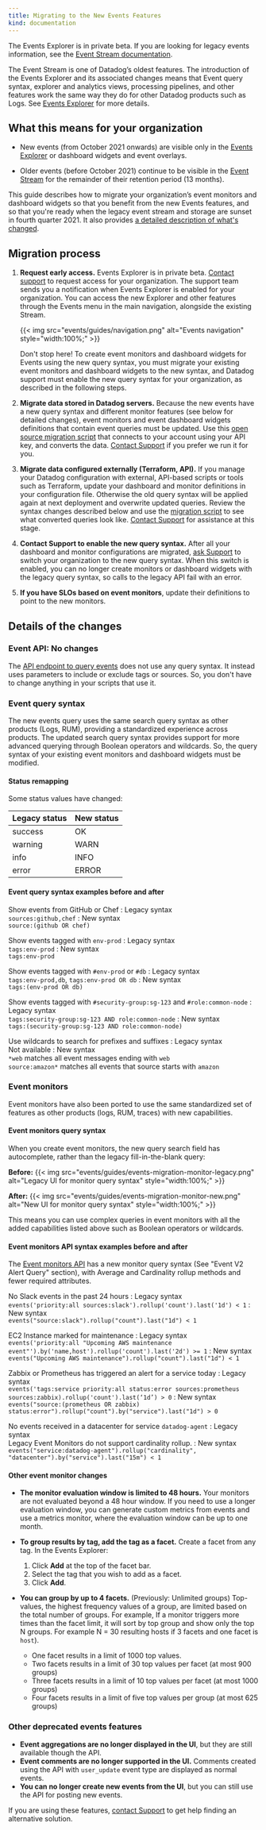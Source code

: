 ```yaml
---
title: Migrating to the New Events Features
kind: documentation
---
```


<div class="alert alert-warning">
  The Events Explorer is in private beta. If you are looking for legacy events information, see the <a href="/events/stream/">Event Stream documentation</a>.</div>

The Event Stream is one of Datadog’s oldest features. The introduction of the Events Explorer and its associated changes means that Event query syntax, explorer and analytics views, processing pipelines, and other features work the same way they do for other Datadog products such as Logs. See [Events Explorer][1] for more details. 

## What this means for your organization

* New events (from October 2021 onwards) are visible only in the [Events Explorer][2] or dashboard widgets and event overlays.

* Older events (before October 2021) continue to be visible in the [Event Stream][2] for the remainder of their retention period (13 months).

This guide describes how to migrate your organization’s event monitors and dashboard widgets so that you benefit from the new Events features, and so that you're ready when the legacy event stream and storage are sunset in fourth quarter 2021. It also provides [a detailed description of what's changed](#details-of-the-changes).

## Migration process

1. **Request early access.** Events Explorer is in private beta. [Contact support][3] to request access for your organization. The support team sends you a notification when Events Explorer is enabled for your organization. You can access the new Explorer and other features through the Events menu in the main navigation, alongside the existing Stream.

   {{< img src="events/guides/navigation.png" alt="Events navigation" style="width:100%;" >}}

   <div class="alert alert-warning">Don't stop here! To create event monitors and dashboard widgets for Events using the new query syntax, you must migrate your existing event monitors and dashboard widgets to the new syntax, and Datadog support must enable the new query syntax for your organization, as described in the following steps.</div>

2. **Migrate data stored in Datadog servers.** Because the new events have a new query syntax and different monitor features (see below for detailed changes), event monitors and event dashboard widgets definitions that contain event queries must be updated. Use this [open source migration script][4] that connects to your account using your API key, and converts the data. [Contact Support][3] if you prefer we run it for you.

3. **Migrate data configured externally (Terraform, API).** If you manage your Datadog configuration with external, API-based scripts or tools such as Terraform, update your dashboard and monitor definitions in your configuration file. Otherwise the old query syntax will be applied again at next deployment and overwrite updated queries. Review the syntax changes described below and use the [migration script][4] to see what converted queries look like. [Contact Support][3] for assistance at this stage.

4. **Contact Support to enable the new query syntax.** After all your dashboard and monitor configurations are migrated, [ask Support][3] to switch your organization to the new query syntax. When this switch is enabled, you can no longer create monitors or dashboard widgets with the legacy query syntax, so calls to the legacy API fail with an error.

5. **If you have SLOs based on event monitors**, update their definitions to point to the new monitors.

## Details of the changes

### Event API: No changes
The [API endpoint to query events][5] does not use any query syntax. It instead uses parameters to include or exclude tags or sources. So, you don't have to change anything in your scripts that use it.

### Event query syntax
The new events query uses the same search query syntax as other products (Logs, RUM), providing a standardized experience across products. The updated search query syntax provides support for more advanced querying through Boolean operators and wildcards. So, the query syntax of your existing event monitors and dashboard widgets must be modified.

#### Status remapping

Some status values have changed:

| Legacy status | New status |
|---------------|------------|
| success       | OK         |
| warning       | WARN       |
| info          | INFO       |
| error         | ERROR      |

#### Event query syntax examples before and after 

Show events from GitHub or Chef
: Legacy syntax</br>
`sources:github,chef`
: New syntax </br>
`source:(github OR chef)`

Show events tagged with `env-prod`
: Legacy syntax</br>
`tags:env-prod`
: New syntax </br>
`tags:env-prod`

Show events tagged with `#env-prod` or `#db`
: Legacy syntax</br>
`tags:env-prod,db`, `tags:env-prod OR db`
: New syntax </br>
`tags:(env-prod OR db)`

Show events tagged with `#security-group:sg-123` and `#role:common-node`
: Legacy syntax</br>
`tags:security-group:sg-123 AND role:common-node`
: New syntax </br>
`tags:(security-group:sg-123 AND role:common-node)`

Use wildcards to search for prefixes and suffixes
: Legacy syntax</br>
Not available
: New syntax </br>
`*web` matches all event messages ending with `web`</br>
`source:amazon*` matches all events that source starts with `amazon`


### Event monitors
Event monitors have also been ported to use the same standardized set of features as other products (logs, RUM, traces) with new capabilities.

#### Event monitors query syntax

When you create event monitors, the new query search field has autocomplete, rather than the legacy fill-in-the-blank query:

**Before:**
{{< img src="events/guides/events-migration-monitor-legacy.png" alt="Legacy UI for monitor query syntax" style="width:100%;" >}}

**After:**
{{< img src="events/guides/events-migration-monitor-new.png" alt="New UI for monitor query syntax" style="width:100%;" >}}

This means you can use complex queries in event monitors with all the added capabilities listed above such as Boolean operators or wildcards.

#### Event monitors API syntax examples before and after

The [Event monitors API][6] has a new monitor query syntax (See "Event V2 Alert Query" section), with Average and Cardinality rollup methods and fewer required attributes. 

No Slack events in the past 24 hours
: Legacy syntax </br>
`events('priority:all sources:slack').rollup('count').last('1d') < 1`
: New syntax </br>
`events("source:slack").rollup("count").last("1d") < 1`

EC2 Instance marked for maintenance
: Legacy syntax </br>
`events('priority:all "Upcoming AWS maintenance event"').by('name,host').rollup('count').last('2d') >= 1`
: New syntax </br>
`events("Upcoming AWS maintenance").rollup("count").last("1d") < 1`

Zabbix or Prometheus has triggered an alert for a service today
: Legacy syntax </br>
`events('tags:service priority:all status:error sources:prometheus sources:zabbix).rollup('count').last(‘1d’) > 0`
: New syntax </br>
`events("source:(prometheus OR zabbix) status:error").rollup("count").by("service").last("1d") > 0`

No events received in a datacenter for service `datadog-agent`
: Legacy syntax </br>
Legacy Event Monitors do not support cardinality rollup.
: New syntax </br>
`events("service:datadog-agent").rollup("cardinality", "datacenter").by("service").last("15m") < 1`

#### Other event monitor changes

* **The monitor evaluation window is limited to 48 hours.** Your monitors are not evaluated beyond a 48 hour window. If you need to use a longer evaluation window, you can generate custom metrics from events and use a metrics monitor, where the evaluation window can be up to one month.

* **To group results by tag, add the tag as a facet.** Create a facet from any tag. In the Events Explorer:
  1. Click **Add** at the top of the facet bar.
  2. Select the tag that you wish to add as a facet. 
  3. Click **Add**.

* **You can group by up to 4 facets.** (Previously: Unlimited groups) Top-values, the highest frequency values of a group, are limited based on the total number of groups. For example, If a monitor triggers more times than the facet limit, it will sort by top group and show only the top N groups. For example N = 30 resulting hosts if 3 facets and one facet is `host`).
  * One facet results in a limit of 1000 top values. 
  * Two facets results in a limit of 30 top values per facet (at most 900 groups)
  * Three facets results in a limit of 10 top values per facet (at most 1000 groups)
  * Four facets results in a limit of five top values per group (at most 625 groups)

### Other deprecated events features

* **Event aggregations are no longer displayed in the UI**, but they are still available though the API.
* **Event comments are no longer supported in the UI.** Comments created using the API with `user_update` event type are displayed as normal events.
* **You can no longer create new events from the UI**, but you can still use the API for posting new events.

If you are using these features, [contact Support][3] to get help finding an alternative solution.


[1]: /events/explorer/
[2]: https://app.datadoghq.com/event/explorer
[3]: /help/
[4]: https://github.com/DataDog/events-v2-migration-script
[5]: /api/latest/events/#query-the-event-stream
[6]: /api/latest/monitors/#create-a-monitor
